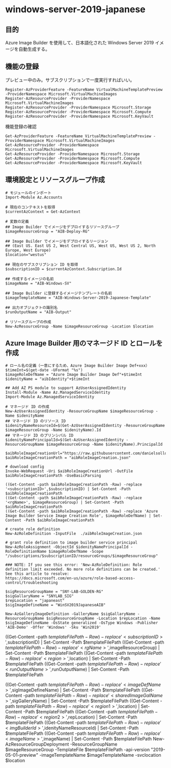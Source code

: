 # windows-server-2019-japanese

## 目的
Azure Image Builder を使用して、日本語化された Windows Server 2019 イメージを自動生成する。

## 機能の登録
プレビュー中のみ。サブスクリプションで一度実行すればいい。

```
Register-AzProviderFeature -FeatureName VirtualMachineTemplatePreview -ProviderNamespace Microsoft.VirtualMachineImages
Register-AzResourceProvider -ProviderNamespace Microsoft.VirtualMachineImages
Register-AzResourceProvider -ProviderNamespace Microsoft.Storage
Register-AzResourceProvider -ProviderNamespace Microsoft.Compute
Register-AzResourceProvider -ProviderNamespace Microsoft.KeyVault
```

機能登録の確認

```
Get-AzProviderFeature -FeatureName VirtualMachineTemplatePreview -ProviderNamespace Microsoft.VirtualMachineImages
Get-AzResourceProvider -ProviderNamespace Microsoft.VirtualMachineImages
Get-AzResourceProvider -ProviderNamespace Microsoft.Storage 
Get-AzResourceProvider -ProviderNamespace Microsoft.Compute
Get-AzResourceProvider -ProviderNamespace Microsoft.KeyVault
```

## 環境設定とリソースグループ作成

```
# モジュールのインポート
Import-Module Az.Accounts

# 現在のコンテキストを取得
$currentAzContext = Get-AzContext

# 変数の定義
## Image Builder でイメージをデプロイするリソースグループ
$imageResourceGroup = "AIB-Deploy-RG"

## Image Builder でイメージをデプロイするリージョン
## (East US. East US 2, West Central US, West US, West US 2, North Europe, West Europe)
$location="westus"

## 現在のサブスクリプション ID を取得
$subscriptionID = $currentAzContext.Subscription.Id

## 作成するイメージの名前
$imageName = "AIB-Windows-SV"

## Image Builder に登録するイメージテンプレートの名前
$imageTemplateName = "AIB-Windows-Server-2019-Japanese-Template"

## 出力オブジェクトの識別名
$runOutputName = "AIB-Output"

# リソースグループの作成
New-AzResourceGroup -Name $imageResourceGroup -Location $location
```

## Azure Image Builder 用のマネージド ID とロールを作成
```
# ロール名の定義（一意にするため、Azure Image Builder Image Def+xxx）
$timeInt=$(get-date -UFormat "%s")
$imageRoleDefName = "Azure Image Builder Image Def"+$timeInt
$idenityName = "aibIdentity"+$timeInt

## Add AZ PS module to support AzUserAssignedIdentity
Install-Module -Name Az.ManagedServiceIdentity
Import-Module Az.ManagedServiceIdentity

# マネージド ID の作成
New-AzUserAssignedIdentity -ResourceGroupName $imageResourceGroup -Name $idenityName
## マネージド ID のリソース ID
$idenityNameResourceId=$(Get-AzUserAssignedIdentity -ResourceGroupName $imageResourceGroup -Name $idenityName).Id
## マネージド ID のプリンシパル ID
$idenityNamePrincipalId=$(Get-AzUserAssignedIdentity -ResourceGroupName $imageResourceGroup -Name $idenityName).PrincipalId
```

```
$aibRoleImageCreationUrl="https://raw.githubusercontent.com/danielsollondon/azvmimagebuilder/master/solutions/12_Creating_AIB_Security_Roles/aibRoleImageCreation.json"
$aibRoleImageCreationPath = "aibRoleImageCreation.json"

# download config
Invoke-WebRequest -Uri $aibRoleImageCreationUrl -OutFile $aibRoleImageCreationPath -UseBasicParsing

((Get-Content -path $aibRoleImageCreationPath -Raw) -replace '<subscriptionID>',$subscriptionID) | Set-Content -Path $aibRoleImageCreationPath
((Get-Content -path $aibRoleImageCreationPath -Raw) -replace '<rgName>', $imageResourceGroup) | Set-Content -Path $aibRoleImageCreationPath
((Get-Content -path $aibRoleImageCreationPath -Raw) -replace 'Azure Image Builder Service Image Creation Role', $imageRoleDefName) | Set-Content -Path $aibRoleImageCreationPath

# create role definition
New-AzRoleDefinition -InputFile  ./aibRoleImageCreation.json

# grant role definition to image builder service principal
New-AzRoleAssignment -ObjectId $idenityNamePrincipalId -RoleDefinitionName $imageRoleDefName -Scope "/subscriptions/$subscriptionID/resourceGroups/$imageResourceGroup"

### NOTE: If you see this error: 'New-AzRoleDefinition: Role definition limit exceeded. No more role definitions can be created.' See this article to resolve:
https://docs.microsoft.com/en-us/azure/role-based-access-control/troubleshooting
```

```
$sigResourceGroupName = "SNY-LAB-GOLDEN-RG"
$sigGallaryName = "SNYLAB_SIG"
$repLocation = "japaneast"
$sigImageDefineName = "WinSV2019JapaneseAIB"

New-AzGalleryImageDefinition -GalleryName $sigGallaryName -ResourceGroupName $sigResourceGroupName -Location $repLocation -Name $sigImageDefineName -OsState generalized -OsType Windows -Publisher 'AIB-Demo' -Offer 'Windows' -Sku 'Win2019'
```


((Get-Content -path $templateFilePath -Raw) -replace '<subscriptionID>',$subscriptionID) | Set-Content -Path $templateFilePath
((Get-Content -path $templateFilePath -Raw) -replace '<rgName>',$imageResourceGroup) | Set-Content -Path $templateFilePath
((Get-Content -path $templateFilePath -Raw) -replace '<region>',$location) | Set-Content -Path $templateFilePath
((Get-Content -path $templateFilePath -Raw) -replace '<runOutputName>',$runOutputName) | Set-Content -Path $templateFilePath

((Get-Content -path $templateFilePath -Raw) -replace '<imageDefName>',$sigImageDefineName) | Set-Content -Path $templateFilePath
((Get-Content -path $templateFilePath -Raw) -replace '<sharedImageGalName>',$sigGalleryName) | Set-Content -Path $templateFilePath
((Get-Content -path $templateFilePath -Raw) -replace '<region1>',$location) | Set-Content -Path $templateFilePath
((Get-Content -path $templateFilePath -Raw) -replace '<region2>',$repLocation) | Set-Content -Path $templateFilePath
((Get-Content -path $templateFilePath -Raw) -replace '<imgBuilderId>',$idenityNameResourceId) | Set-Content -Path $templateFilePath
((Get-Content -path $templateFilePath -Raw) -replace '<imageName>',$imageName) | Set-Content -Path $templateFilePath
New-AzResourceGroupDeployment -ResourceGroupName $imageResourceGroup -TemplateFile $templateFilePath -api-version "2019-05-01-preview" -imageTemplateName $imageTemplateName -svclocation $location



